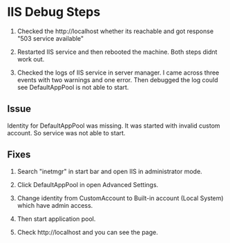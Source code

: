 # IIS Debug Steps

1. Checked the http://localhost whether its reachable and got response "503 service available"

2. Restarted IIS service and then rebooted the machine. Both steps didnt work out.

3. Checked the logs of IIS service in server manager. I came across three events with two warnings and one error. Then debugged the log could see DefaultAppPool is not able to start. 

## Issue

Identity for DefaultAppPool was missing. It was started with invalid custom account. So service was not able to start.

## Fixes

1. Search "inetmgr" in start bar and open IIS in administrator mode.

2. Click DefaultAppPool in open Advanced Settings.

3. Change identity from CustomAccount to Built-in account (Local System) which have admin access.

4. Then start application pool.

5. Check http://localhost and you can see the page.